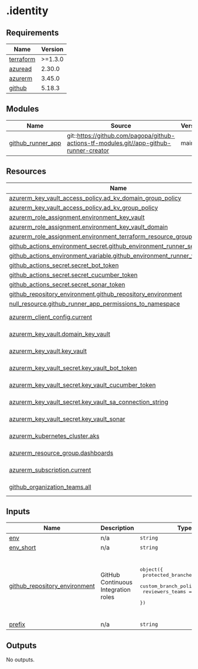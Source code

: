 # .identity

<!-- BEGINNING OF PRE-COMMIT-TERRAFORM DOCS HOOK -->
## Requirements

| Name | Version |
|------|---------|
| <a name="requirement_terraform"></a> [terraform](#requirement\_terraform) | >=1.3.0 |
| <a name="requirement_azuread"></a> [azuread](#requirement\_azuread) | 2.30.0 |
| <a name="requirement_azurerm"></a> [azurerm](#requirement\_azurerm) | 3.45.0 |
| <a name="requirement_github"></a> [github](#requirement\_github) | 5.18.3 |

## Modules

| Name | Source | Version |
|------|--------|---------|
| <a name="module_github_runner_app"></a> [github\_runner\_app](#module\_github\_runner\_app) | git::https://github.com/pagopa/github-actions-tf-modules.git//app-github-runner-creator | main |

## Resources

| Name | Type |
|------|------|
| [azurerm_key_vault_access_policy.ad_kv_domain_group_policy](https://registry.terraform.io/providers/hashicorp/azurerm/3.45.0/docs/resources/key_vault_access_policy) | resource |
| [azurerm_key_vault_access_policy.ad_kv_group_policy](https://registry.terraform.io/providers/hashicorp/azurerm/3.45.0/docs/resources/key_vault_access_policy) | resource |
| [azurerm_role_assignment.environment_key_vault](https://registry.terraform.io/providers/hashicorp/azurerm/3.45.0/docs/resources/role_assignment) | resource |
| [azurerm_role_assignment.environment_key_vault_domain](https://registry.terraform.io/providers/hashicorp/azurerm/3.45.0/docs/resources/role_assignment) | resource |
| [azurerm_role_assignment.environment_terraform_resource_group_dashboards](https://registry.terraform.io/providers/hashicorp/azurerm/3.45.0/docs/resources/role_assignment) | resource |
| [github_actions_environment_secret.github_environment_runner_secrets](https://registry.terraform.io/providers/integrations/github/5.18.3/docs/resources/actions_environment_secret) | resource |
| [github_actions_environment_variable.github_environment_runner_variables](https://registry.terraform.io/providers/integrations/github/5.18.3/docs/resources/actions_environment_variable) | resource |
| [github_actions_secret.secret_bot_token](https://registry.terraform.io/providers/integrations/github/5.18.3/docs/resources/actions_secret) | resource |
| [github_actions_secret.secret_cucumber_token](https://registry.terraform.io/providers/integrations/github/5.18.3/docs/resources/actions_secret) | resource |
| [github_actions_secret.secret_sonar_token](https://registry.terraform.io/providers/integrations/github/5.18.3/docs/resources/actions_secret) | resource |
| [github_repository_environment.github_repository_environment](https://registry.terraform.io/providers/integrations/github/5.18.3/docs/resources/repository_environment) | resource |
| [null_resource.github_runner_app_permissions_to_namespace](https://registry.terraform.io/providers/hashicorp/null/latest/docs/resources/resource) | resource |
| [azurerm_client_config.current](https://registry.terraform.io/providers/hashicorp/azurerm/3.45.0/docs/data-sources/client_config) | data source |
| [azurerm_key_vault.domain_key_vault](https://registry.terraform.io/providers/hashicorp/azurerm/3.45.0/docs/data-sources/key_vault) | data source |
| [azurerm_key_vault.key_vault](https://registry.terraform.io/providers/hashicorp/azurerm/3.45.0/docs/data-sources/key_vault) | data source |
| [azurerm_key_vault_secret.key_vault_bot_token](https://registry.terraform.io/providers/hashicorp/azurerm/3.45.0/docs/data-sources/key_vault_secret) | data source |
| [azurerm_key_vault_secret.key_vault_cucumber_token](https://registry.terraform.io/providers/hashicorp/azurerm/3.45.0/docs/data-sources/key_vault_secret) | data source |
| [azurerm_key_vault_secret.key_vault_sa_connection_string](https://registry.terraform.io/providers/hashicorp/azurerm/3.45.0/docs/data-sources/key_vault_secret) | data source |
| [azurerm_key_vault_secret.key_vault_sonar](https://registry.terraform.io/providers/hashicorp/azurerm/3.45.0/docs/data-sources/key_vault_secret) | data source |
| [azurerm_kubernetes_cluster.aks](https://registry.terraform.io/providers/hashicorp/azurerm/3.45.0/docs/data-sources/kubernetes_cluster) | data source |
| [azurerm_resource_group.dashboards](https://registry.terraform.io/providers/hashicorp/azurerm/3.45.0/docs/data-sources/resource_group) | data source |
| [azurerm_subscription.current](https://registry.terraform.io/providers/hashicorp/azurerm/3.45.0/docs/data-sources/subscription) | data source |
| [github_organization_teams.all](https://registry.terraform.io/providers/integrations/github/5.18.3/docs/data-sources/organization_teams) | data source |

## Inputs

| Name | Description | Type | Default | Required |
|------|-------------|------|---------|:--------:|
| <a name="input_env"></a> [env](#input\_env) | n/a | `string` | n/a | yes |
| <a name="input_env_short"></a> [env\_short](#input\_env\_short) | n/a | `string` | n/a | yes |
| <a name="input_github_repository_environment"></a> [github\_repository\_environment](#input\_github\_repository\_environment) | GitHub Continuous Integration roles | <pre>object({<br>    protected_branches     = bool<br>    custom_branch_policies = bool<br>    reviewers_teams        = list(string)<br>  })</pre> | <pre>{<br>  "custom_branch_policies": true,<br>  "protected_branches": false,<br>  "reviewers_teams": [<br>    "pagopa-tech",<br>    "infrastrutture-admins"<br>  ]<br>}</pre> | no |
| <a name="input_prefix"></a> [prefix](#input\_prefix) | n/a | `string` | `"pagopa"` | no |

## Outputs

No outputs.
<!-- END OF PRE-COMMIT-TERRAFORM DOCS HOOK -->
